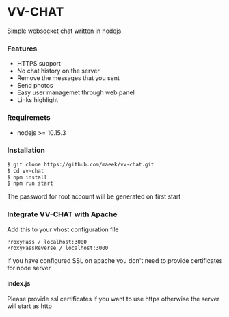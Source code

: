 # VV-CHAT
Simple websocket chat written in nodejs

### Features

  - HTTPS support
  - No chat history on the server
  - Remove the messages that you sent
  - Send photos
  - Easy user managemet through web panel
  - Links highlight

### Requiremets

  - nodejs >= 10.15.3

### Installation

```sh
$ git clone https://github.com/maeek/vv-chat.git
$ cd vv-chat
$ npm install
$ npm run start
```
The password for root account will be generated on first start


### Integrate VV-CHAT with Apache

Add this to your vhost configuration file
```
ProxyPass / localhost:3000
ProxyPassReverse / localhost:3000
```
If you have configured SSL on apache you don't need to provide certificates for node server


#### index.js

Please provide ssl certificates if you want to use https otherwise the server will start as http
